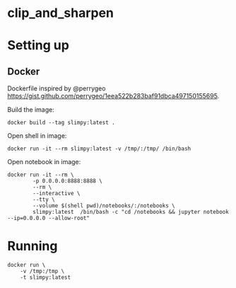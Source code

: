# clip_and_sharpen

# Setting up
## Docker
Dockerfile inspired by @perrygeo https://gist.github.com/perrygeo/1eea522b283baf91dbca497150155695.

Build the image:
```
docker build --tag slimpy:latest .
```
Open shell in image:
```
docker run -it --rm slimpy:latest -v /tmp/:/tmp/ /bin/bash
```
Open notebook in image:
```
docker run -it --rm \
		-p 0.0.0.0:8888:8888 \
		--rm \
		--interactive \
		--tty \
		--volume $(shell pwd)/notebooks/:/notebooks \
		slimpy:latest  /bin/bash -c "cd /notebooks && jupyter notebook --ip=0.0.0.0 --allow-root"
```

# Running
```    
docker run \
    -v /tmp:/tmp \
    -t slimpy:latest
```
